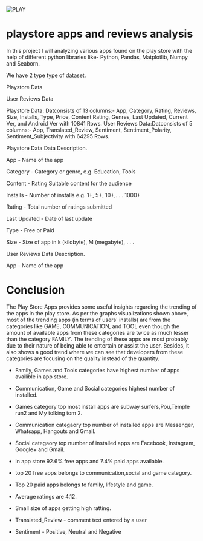 ![PLAY](https://user-images.githubusercontent.com/75332345/196513523-2dbde7a2-e642-4364-ad6f-0d0ea9c5479c.jpg)


# playstore apps and reviews analysis
In this project I will analyzing various apps found on the play store with the help of different python libraries like- Python, Pandas, Matplotlib, Numpy and Seaborn.

We have 2 type type of dataset.

Playstore Data

User Reviews Data

Playstore Data: Datconsists of 13 columns:- App, Category, Rating, Reviews, Size, Installs, Type, Price, Content Rating, Genres, Last Updated, Current Ver, and Android Ver with 10841 Rows.
User Reviews Data:Datconsists of 5 columns:- App, Translated_Review, Sentiment, Sentiment_Polarity, Sentiment_Subjectivity with 64295 Rows.

Playstore Data Data Description.

App - Name of the app

Category - Category or genre, e.g. Education, Tools

Content - Rating Suitable content for the audience

Installs - Number of installs e.g. 1+, 5+, 10+,. . . 1000+

Rating - Total number of ratings submitted

Last Updated - Date of last update

Type - Free or Paid

Size - Size of app in k (kilobyte), M (megabyte), . . .

User Reviews Data Description.

App - Name of the app

# Conclusion

The Play Store Apps provides some useful insights regarding the trending of the apps in the play store. As per the graphs visualizations shown above, most of the trending apps (in terms of users' installs) are from the categories like GAME, COMMUNICATION, and TOOL even though the amount of available apps from these categories are twice as much lesser than the category FAMILY. The trending of these apps are most probably due to their nature of being able to entertain or assist the user. Besides, it also shows a good trend where we can see that developers from these categories are focusing on the quality instead of the quantity.

*   Family, Games and Tools categories have highest number of apps availible in app store.
*   Communication, Game and Social categories highest number of installed.
*   Games category top most install apps are subway surfers,Pou,Temple run2 and My tolking tom 2.
*   Communication categaory top number of installed apps are Messenger, Whatsapp, Hangouts and Gmail.

*   Social categaory top number of installed apps are Facebook, Instagram, Google+ and Gmail.

*   In app store 92.6% free apps and 7.4% paid apps available.
*   top 20 free apps belongs to communication,social and game category.


*   Top 20 paid apps belongs to family, lifestyle and game.

*   Average ratings are 4.12.
*   Small size of apps getting high ratting.

*   Translated_Review - comment text entered by a user

*   Sentiment - Positive, Neutral and Negative
